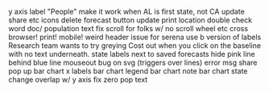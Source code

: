 y axis label "People"
make it work when AL is first state, not CA
update share etc icons
delete forecast button
update print location
double check word doc/ population text
fix scroll for folks w/ no scroll wheel etc
cross browser!
print!
mobile!
weird header issue for serena
use b version of labels
Research team wants to try greying Cost out when you click on the baseline with no text underneath.
state labels next to saved forecasts
hide pink line behind blue line
mouseout bug on svg (triggers over lines)
error msg
share pop up
bar chart x labels
bar chart legend
bar chart note
bar chart state change overlap w/ y axis
fix zero pop text